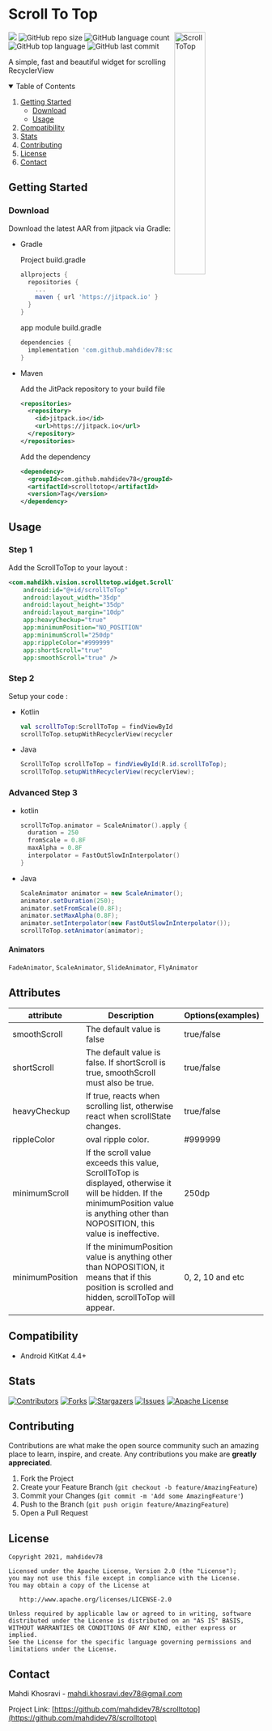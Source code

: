 # Scroll To Top

<img src="https://user-images.githubusercontent.com/88603424/134986812-12b0dce6-c282-44f6-8e37-ab7f1034de8d.gif" alt="ScrollToTop" align="right" width="35%" />

[![](https://jitpack.io/v/mahdidev78/scrolltotop.svg)](https://jitpack.io/#mahdidev78/scrolltotop)
![GitHub repo size](https://img.shields.io/github/repo-size/mahdidev78/scrolltotop)
![GitHub language count](https://img.shields.io/github/languages/count/mahdidev78/scrolltotop)
![GitHub top language](https://img.shields.io/github/languages/top/mahdidev78/scrolltotop)
![GitHub last commit](https://img.shields.io/github/last-commit/mahdidev78/scrolltotop?color=red)

A simple, fast and beautiful widget for scrolling RecyclerView

<!-- TABLE OF CONTENTS -->
<details open="open">
  <summary>Table of Contents</summary>
  <ol>
    <li>
      <a href="#getting-started">Getting Started</a>
      <ul>
        <li><a href="#download">Download</a></li>
        <li><a href="#usage">Usage</a></li>
      </ul>
    </li>
    <li><a href="#compatibility">Compatibility</a></li>
    <li><a href="#stats">Stats</a></li>
    <li><a href="#contributing">Contributing</a></li>
    <li><a href="#license">License</a></li>
    <li><a href="#contact">Contact</a></li>
  </ol>
</details>

<!-- GETTING STARTED -->
## Getting Started

### Download

Download the latest AAR from jitpack via Gradle:

<ul>
  <li>
Gradle

Project build.gradle
  
```gradle
allprojects {
  repositories {
    ...
    maven { url 'https://jitpack.io' }
  }
}
```
app module build.gradle

```gradle
dependencies {
  implementation 'com.github.mahdidev78:scrolltotop:2.1.9'
}
```
    
  </li>
  <li>
Maven
    
Add the JitPack repository to your build file
    
```xml
<repositories>
  <repository>
    <id>jitpack.io</id>
    <url>https://jitpack.io</url>
  </repository>
</repositories>
```
Add the dependency
```xml
<dependency>
  <groupId>com.github.mahdidev78</groupId>
  <artifactId>scrolltotop</artifactId>
  <version>Tag</version>
</dependency>
```
  </li>
</ul>

<!-- USAGE EXAMPLES -->
## Usage

### Step 1

Add the ScrollToTop to your layout :

```xml
<com.mahdikh.vision.scrolltotop.widget.ScrollToTop
    android:id="@+id/scrollToTop"
    android:layout_width="35dp"
    android:layout_height="35dp"
    android:layout_margin="10dp"
    app:heavyCheckup="true"
    app:minimumPosition="NO_POSITION"
    app:minimumScroll="250dp"
    app:rippleColor="#999999"
    app:shortScroll="true"
    app:smoothScroll="true" />
```
### Step 2

Setup your code : 
<ul>
  <li>
    Kotlin
    
```kotlin
val scrollToTop:ScrollToTop = findViewById(R.id.scrollToTop)
scrollToTop.setupWithRecyclerView(recyclerView)    
```
  </li>
  <li>
    Java
    
```java
ScrollToTop scrollToTop = findViewById(R.id.scrollToTop);
scrollToTop.setupWithRecyclerView(recyclerView);
```
  </li>
</ul>

### Advanced Step 3

<ul>
  <li>
  kotlin

```kotlin
scrollToTop.animator = ScaleAnimator().apply {
  duration = 250
  fromScale = 0.8F
  maxAlpha = 0.8F
  interpolator = FastOutSlowInInterpolator()
}
```
  </li>
  <li>
  Java

```java
ScaleAnimator animator = new ScaleAnimator();    
animator.setDuration(250);
animator.setFromScale(0.8F);
animator.setMaxAlpha(0.8F);
animator.setInterpolator(new FastOutSlowInInterpolator());
scrollToTop.setAnimator(animator);
```
  </li>
</ul>

#### Animators

`FadeAnimator`, `ScaleAnimator`, `SlideAnimator`, `FlyAnimator`

## Attributes

| attribute | Description | Options(examples)|
| --- | --- | --- |
| smoothScroll | The default value is false | true/false |
| shortScroll | The default value is false. If shortScroll is true, smoothScroll must also be true. | true/false |
| heavyCheckup | If true, reacts when scrolling list, otherwise react when scrollState changes. | true/false |
| rippleColor | oval ripple color. | #999999 |
| minimumScroll | If the scroll value exceeds this value, ScrollToTop is displayed, otherwise it will be hidden. If the minimumPosition value is anything other than NOPOSITION, this value is ineffective. | 250dp |
| minimumPosition | If the minimumPosition value is anything other than NOPOSITION, it means that if this position is scrolled and hidden, scrollToTop will appear. | 0, 2, 10 and etc |

<!-- _For more examples, please refer to the [Documentation](https://example.com)_ -->

## Compatibility

- Android KitKat 4.4+

## Stats

[![Contributors][contributors-shield]][contributors-url]
[![Forks][forks-shield]][forks-url]
[![Stargazers][stars-shield]][stars-url]
[![Issues][issues-shield]][issues-url]
[![Apache License][license-shield]][license-url]

<!-- CONTRIBUTING -->
## Contributing

Contributions are what make the open source community such an amazing place to learn, inspire, and create. Any contributions you make are **greatly appreciated**.

1. Fork the Project
2. Create your Feature Branch (`git checkout -b feature/AmazingFeature`)
3. Commit your Changes (`git commit -m 'Add some AmazingFeature'`)
4. Push to the Branch (`git push origin feature/AmazingFeature`)
5. Open a Pull Request

<!-- LICENSE -->
## License

    Copyright 2021, mahdidev78

    Licensed under the Apache License, Version 2.0 (the "License");
    you may not use this file except in compliance with the License.
    You may obtain a copy of the License at

       http://www.apache.org/licenses/LICENSE-2.0

    Unless required by applicable law or agreed to in writing, software
    distributed under the License is distributed on an "AS IS" BASIS,
    WITHOUT WARRANTIES OR CONDITIONS OF ANY KIND, either express or implied.
    See the License for the specific language governing permissions and
    limitations under the License.

<!-- CONTACT -->
## Contact

Mahdi Khosravi - mahdi.khosravi.dev78@gmail.com

Project Link: [https://github.com/mahdidev78/scrolltotop](https://github.com/mahdidev78/scrolltotop)


<!-- MARKDOWN LINKS & IMAGES -->
<!-- https://www.markdownguide.org/basic-syntax/#reference-style-links -->
[contributors-shield]: https://img.shields.io/github/contributors/mahdidev78/ScrollToTop.svg?
[contributors-url]: https://github.com/mahdidev78/scrolltotop/graphs/contributors
[forks-shield]: https://img.shields.io/github/forks/mahdidev78/ScrollToTop.svg?
[forks-url]: https://github.com/mahdidev78/scrolltotop/network/members
[stars-shield]: https://img.shields.io/github/stars/mahdidev78/ScrollToTop.svg?
[stars-url]: https://github.com/mahdidev78/scrolltotop/stargazers
[issues-shield]: https://img.shields.io/github/issues/mahdidev78/ScrollToTop.svg?
[issues-url]: https://github.com/mahdidev78/scrolltotop/issues
[license-shield]: https://img.shields.io/github/license/mahdidev78/ScrollToTop.svg?
[license-url]: https://github.com/mahdidev78/scrolltotop/blob/master/LICENSE.txt
[product-screenshot]: images/screenshot.png
